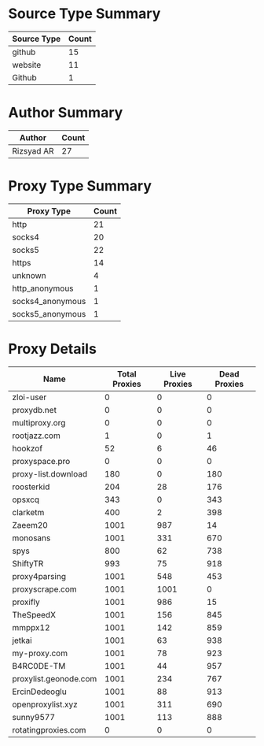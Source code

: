 # Source Type Summary

| Source Type | Count |
|-------------|-------|
| github | 15 |
| website | 11 |
| Github | 1 |


# Author Summary

| Author | Count |
|--------|-------|
| Rizsyad AR | 27 |


# Proxy Type Summary

| Proxy Type | Count |
|------------|-------|
| http | 21 |
| socks4 | 20 |
| socks5 | 22 |
| https | 14 |
| unknown | 4 |
| http_anonymous | 1 |
| socks4_anonymous | 1 |
| socks5_anonymous | 1 |


# Proxy Details

| Name | Total Proxies | Live Proxies | Dead Proxies |
|------|---------------|--------------|---------------|
| zloi-user | 0 | 0 | 0 |
| proxydb.net | 0 | 0 | 0 |
| multiproxy.org | 0 | 0 | 0 |
| rootjazz.com | 1 | 0 | 1 |
| hookzof | 52 | 6 | 46 |
| proxyspace.pro | 0 | 0 | 0 |
| proxy-list.download | 180 | 0 | 180 |
| roosterkid | 204 | 28 | 176 |
| opsxcq | 343 | 0 | 343 |
| clarketm | 400 | 2 | 398 |
| Zaeem20 | 1001 | 987 | 14 |
| monosans | 1001 | 331 | 670 |
| spys | 800 | 62 | 738 |
| ShiftyTR | 993 | 75 | 918 |
| proxy4parsing | 1001 | 548 | 453 |
| proxyscrape.com | 1001 | 1001 | 0 |
| proxifly | 1001 | 986 | 15 |
| TheSpeedX | 1001 | 156 | 845 |
| mmppx12 | 1001 | 142 | 859 |
| jetkai | 1001 | 63 | 938 |
| my-proxy.com | 1001 | 78 | 923 |
| B4RC0DE-TM | 1001 | 44 | 957 |
| proxylist.geonode.com | 1001 | 234 | 767 |
| ErcinDedeoglu | 1001 | 88 | 913 |
| openproxylist.xyz | 1001 | 311 | 690 |
| sunny9577 | 1001 | 113 | 888 |
| rotatingproxies.com | 0 | 0 | 0 |
